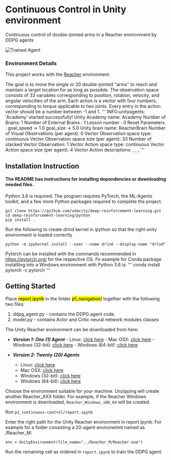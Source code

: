 [//]: # (Image References)

[image1]: https://user-images.githubusercontent.com/10624937/43851024-320ba930-9aff-11e8-8493-ee547c6af349.gif "Trained Agent"
[image2]: https://user-images.githubusercontent.com/10624937/43851646-d899bf20-9b00-11e8-858c-29b5c2c94ccc.png "Crawler"


# Continuous Control in Unity environment
Continuous control of double-jointed arms in a Reacher environment by DDPG agents

![Trained Agent][image1]

### Environment Details

This project works with the [Reacher](https://github.com/Unity-Technologies/ml-agents/blob/master/docs/Learning-Environment-Examples.md#reacher) environment.

The goal is to move the single or 20 double-jointed "arms" to reach and maintain a target location for as long as possible. 
The observation space consists of 33 variables corresponding to position, rotation, velocity, and angular velocities of the arm. Each action is a vector with four numbers, corresponding to torque applicable to two joints. Every entry in the action vector should be a number between -1 and 1.
'''
INFO:unityagents:
'Academy' started successfully!
Unity Academy name: Academy
        Number of Brains: 1
        Number of External Brains : 1
        Lesson number : 0
        Reset Parameters :
		goal_speed -> 1.0
		goal_size -> 5.0
Unity brain name: ReacherBrain
        Number of Visual Observations (per agent): 0
        Vector Observation space type: continuous
        Vector Observation space size (per agent): 33
        Number of stacked Vector Observation: 1
        Vector Action space type: continuous
        Vector Action space size (per agent): 4
        Vector Action descriptions: , , , 
'''

## Installation Instruction
#### The README has instructions for installing dependencies or downloading needed files.

Python 3.6 is required. The program requires PyTorch, the ML-Agents toolkit, and a few more Python packages required to complete the project.

```
git clone https://github.com/udacity/deep-reinforcement-learning.git  
cd deep-reinforcement-learning/python  
pip install .
```

Run the following to create drlnd kernel in ipython so that the right unity environment is loaded correctly  

```python -m ipykernel install --user --name drlnd --display-name "drlnd"```

Pytorch can be installed with the commands recommended in https://pytorch.org/ for the respective OS. Fo example for Conda package installling into a Windows environment with Python 3.6 is: 
'''
conda install pytorch -c pytorch
'''

## Getting Started

Place <mark>report.ipynb</mark> in the folder <mark>p1_navigation/</mark> together with the following two files:

1. ddpg_agent.py - contains the DDPG agent code. 
2. model.py - contains Actor and Critic neural network modules classes

The Unity Reacher environment can be downloaded from here: 

- **_Version 1: One (1) Agent_**
        - Linux: [click here](https://s3-us-west-1.amazonaws.com/udacity-drlnd/P2/Reacher/one_agent/Reacher_Linux.zip)
        - Mac OSX: [click here](https://s3-us-west-1.amazonaws.com/udacity-drlnd/P2/Reacher/one_agent/Reacher.app.zip)
        - Windows (32-bit): [click here](https://s3-us-west-1.amazonaws.com/udacity-drlnd/P2/Reacher/one_agent/Reacher_Windows_x86.zip)
        - Windows (64-bit): [click here](https://s3-us-west-1.amazonaws.com/udacity-drlnd/P2/Reacher/one_agent/Reacher_Windows_x86_64.zip)

- **_Version 2: Twenty (20) Agents_**
	- Linux: [click here](https://s3-us-west-1.amazonaws.com/udacity-drlnd/P2/Reacher/Reacher_Linux.zip)
	- Mac OSX: [click here](https://s3-us-west-1.amazonaws.com/udacity-drlnd/P2/Reacher/Reacher.app.zip)
	- Windows (32-bit): [click here](https://s3-us-west-1.amazonaws.com/udacity-drlnd/P2/Reacher/Reacher_Windows_x86.zip)
	- Windows (64-bit): [click here](https://s3-us-west-1.amazonaws.com/udacity-drlnd/P2/Reacher/Reacher_Windows_x86_64.zip)

Choose the environment suitable for your machine. Unzipping will create another Reacher_XXX folder. For example, if the Reacher Windows environment is downloaded, ```Reacher_Windows_x86_64``` will be created. 

Run ```p2_continuous-control/report.ipynb```

Enter the right path for the Unity Reacher environment in report.ipynb. For example for a folder consisting a 20-agent environemnt named as /Reacher_M: 

```
env = UnityEnvironment(file_name="../Reacher_M/Reacher.exe")

```

Run the remaining cell as ordered in ```report.ipynb``` to train the DDPG agent. 

